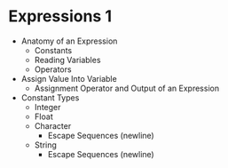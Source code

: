 # Expressions 1

* Anatomy of an Expression
    * Constants
    * Reading Variables
    * Operators
* Assign Value Into Variable
    * Assignment Operator and Output of an Expression
* Constant Types
    * Integer
    * Float
    * Character
        * Escape Sequences (newline)
    * String
        * Escape Sequences (newline)

